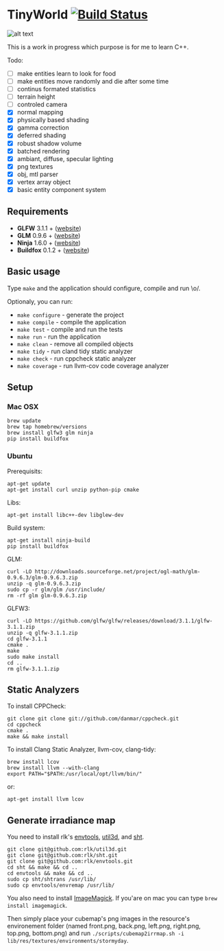 # TinyWorld [![Build Status](https://travis-ci.org/xpac27/TinyWorld.svg?branch=master)](https://travis-ci.org/xpac27/TinyWorld)

![alt text](https://github.com/xpac27/TinyWorld/raw/master/screenshots/Screen-Shot-2016-02-02-at-23.29.12.gif)

This is a work in progress which purpose is for me to learn C++.

Todo:
- [ ] make entities learn to look for food
- [ ] make entities move randomly and die after some time
- [ ] continus formated statistics
- [ ] terrain height
- [ ] controled camera
- [x] normal mapping
- [x] physically based shading
- [x] gamma correction
- [x] deferred shading
- [x] robust shadow volume
- [x] batched rendering
- [x] ambiant, diffuse, specular lighting
- [x] png textures
- [x] obj, mtl parser
- [x] vertex array object
- [x] basic entity component system

## Requirements

* **GLFW** 3.1.1 + ([website](glfw.org/index.html))
* **GLM** 0.9.6 + ([website](glm.g-truc.net))
* **Ninja** 1.6.0 + ([website](https://martine.github.io/ninja/))
* **Buildfox** 0.1.2 + ([website](https://github.com/beardsvibe/buildfox))

## Basic usage

Type `make` and the application should configure, compile and run \o/.

Optionaly, you can run:

- `make configure` - generate the project
- `make compile` - compile the application
- `make test` - compile and run the tests
- `make run` - run the application
- `make clean` - remove all compiled objects
- `make tidy` - run cland tidy static analyzer
- `make check` - run cppcheck static analyzer
- `make coverage` - run llvm-cov code coverage analyzer

## Setup

### Mac OSX

	brew update
	brew tap homebrew/versions
	brew install glfw3 glm ninja
	pip install buildfox

### Ubuntu

Prerequisits:

    apt-get update
    apt-get install curl unzip python-pip cmake

Libs:

    apt-get install libc++-dev libglew-dev

Build system:

    apt-get install ninja-build
    pip install buildfox

GLM:

    curl -LO http://downloads.sourceforge.net/project/ogl-math/glm-0.9.6.3/glm-0.9.6.3.zip
    unzip -q glm-0.9.6.3.zip
    sudo cp -r glm/glm /usr/include/
    rm -rf glm glm-0.9.6.3.zip

GLFW3:

    curl -LO https://github.com/glfw/glfw/releases/download/3.1.1/glfw-3.1.1.zip
    unzip -q glfw-3.1.1.zip
    cd glfw-3.1.1
    cmake .
    make
    sudo make install
    cd ..
    rm glfw-3.1.1.zip

## Static Analyzers

To install CPPCheck:

    git clone git clone git://github.com/danmar/cppcheck.git
    cd cppcheck
    cmake .
    make && make install

To install Clang Static Analyzer, llvm-cov, clang-tidy:

	brew install lcov
	brew install llvm --with-clang
	export PATH="$PATH:/usr/local/opt/llvm/bin/"

or:

    apt-get install llvm lcov

## Generate irradiance map

You need to install rlk's [envtools](https://github.com/rlk/envtools), [util3d](https://github.com/rlk/util3d), and [sht](https://github.com/rlk/sht).

	git clone git@github.com:rlk/util3d.git
    git clone git@github.com:rlk/sht.git
    git clone git@github.com:rlk/envtools.git
    cd sht && make && cd ..
    cd envtools && make && cd ..
    sudo cp sht/shtrans /usr/lib/
    sudo cp envtools/envremap /usr/lib/

You also need to install [ImageMagick](http://www.imagemagick.org/script/index.php). If you'are on mac you can type `brew install imagemagick`.

Then simply place your cubemap's png images in the resource's environement folder (named front.png, back.png, left.png, right.png, top.png, bottom.png) and run `./scripts/cubemap2irrmap.sh -i lib/res/textures/environments/stormyday`.

